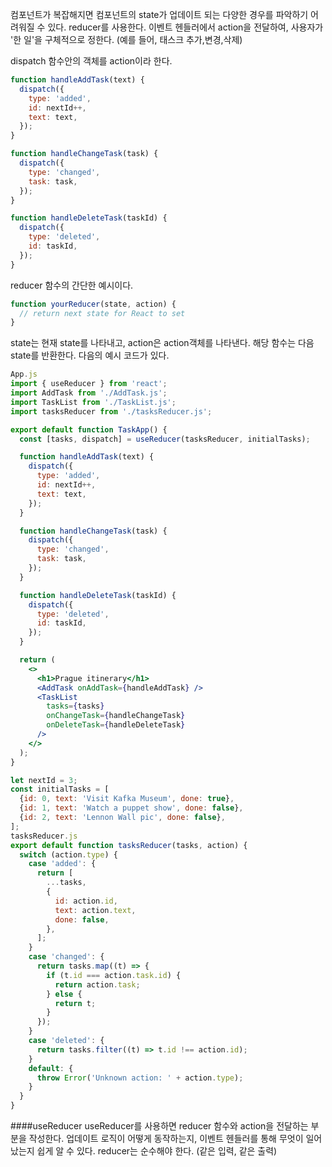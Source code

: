 컴포넌트가 복잡해지면 컴포넌트의 state가 업데이트 되는 다양한 경우를 파악하기 어려워질 수 있다. reducer를 사용한다. 이벤트 헨들러에서 action을 전달하여, 사용자가 '한 일'을 구체적으로 정한다. (예를 들어, 태스크 추가,변경,삭제)


dispatch 함수안의 객체를 action이라 한다.
```jsx
function handleAddTask(text) {
  dispatch({
    type: 'added',
    id: nextId++,
    text: text,
  });
}

function handleChangeTask(task) {
  dispatch({
    type: 'changed',
    task: task,
  });
}

function handleDeleteTask(taskId) {
  dispatch({
    type: 'deleted',
    id: taskId,
  });
}
```

reducer 함수의 간단한 예시이다.
```jsx
function yourReducer(state, action) {
  // return next state for React to set
}
```
state는 현재 state를 나타내고, action은 action객체를 나타낸다. 해당 함수는 다음 state를 반환한다.
다음의 예시 코드가 있다.

```jsx
App.js
import { useReducer } from 'react';
import AddTask from './AddTask.js';
import TaskList from './TaskList.js';
import tasksReducer from './tasksReducer.js';

export default function TaskApp() {
  const [tasks, dispatch] = useReducer(tasksReducer, initialTasks);

  function handleAddTask(text) {
    dispatch({
      type: 'added',
      id: nextId++,
      text: text,
    });
  }

  function handleChangeTask(task) {
    dispatch({
      type: 'changed',
      task: task,
    });
  }

  function handleDeleteTask(taskId) {
    dispatch({
      type: 'deleted',
      id: taskId,
    });
  }

  return (
    <>
      <h1>Prague itinerary</h1>
      <AddTask onAddTask={handleAddTask} />
      <TaskList
        tasks={tasks}
        onChangeTask={handleChangeTask}
        onDeleteTask={handleDeleteTask}
      />
    </>
  );
}

let nextId = 3;
const initialTasks = [
  {id: 0, text: 'Visit Kafka Museum', done: true},
  {id: 1, text: 'Watch a puppet show', done: false},
  {id: 2, text: 'Lennon Wall pic', done: false},
];
tasksReducer.js
export default function tasksReducer(tasks, action) {
  switch (action.type) {
    case 'added': {
      return [
        ...tasks,
        {
          id: action.id,
          text: action.text,
          done: false,
        },
      ];
    }
    case 'changed': {
      return tasks.map((t) => {
        if (t.id === action.task.id) {
          return action.task;
        } else {
          return t;
        }
      });
    }
    case 'deleted': {
      return tasks.filter((t) => t.id !== action.id);
    }
    default: {
      throw Error('Unknown action: ' + action.type);
    }
  }
}
```

####useReducer
useReducer를 사용하면 reducer 함수와 action을 전달하는 부분을 작성한다.
업데이트 로직이 어떻게 동작하는지, 이벤트 헨들러를 통해 무엇이 일어났는지 쉽게 알 수 있다.
reducer는 순수해야 한다. (같은 입력, 같은 출력)